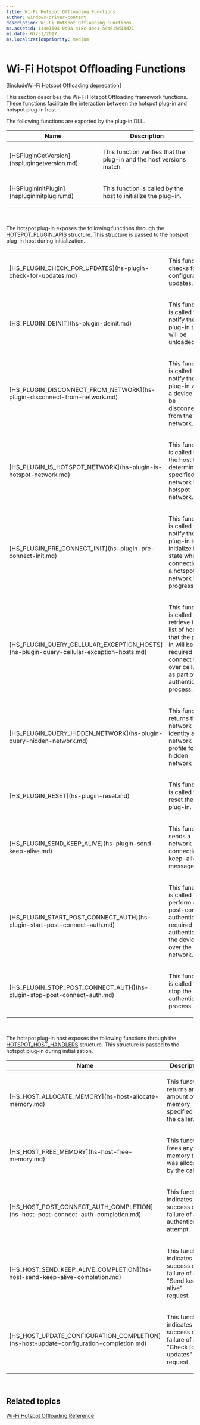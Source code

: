 ```yaml
---
title: Wi-Fi Hotspot Offloading Functions
author: windows-driver-content
description: Wi-Fi Hotspot Offloading Functions
ms.assetid: 114e1604-0d9a-418c-aee1-a9b615d13d21
ms.date: 07/31/2017
ms.localizationpriority: medium
---
```


# Wi-Fi Hotspot Offloading Functions

[!include[Wi-Fi Hotspot Offloading deprecation](wi-fi-hotspot-offloading-deprecation.md)]


This section describes the Wi-Fi Hotspot Offloading framework functions. These functions facilitate the interaction between the hotspot plug-in and hotspot plug-in host.

The following functions are exported by the plug-in DLL.

<table>
<colgroup>
<col width="50%" />
<col width="50%" />
</colgroup>
<thead>
<tr class="header">
<th>Name</th>
<th>Description</th>
</tr>
</thead>
<tbody>
<tr class="odd">
<td><p>[HSPluginGetVersion](hsplugingetversion.md)</p></td>
<td><p>This function verifies that the plug-in and the host versions match.</p></td>
</tr>
<tr class="even">
<td><p>[HSPluginInitPlugin](hsplugininitplugin.md)</p></td>
<td><p>This function is called by the host to initialize the plug-in.</p></td>
</tr>
</tbody>
</table>

 

The hotspot plug-in exposes the following functions through the [HOTSPOT\_PLUGIN\_APIS](hotspot-plugin-apis.md) structure. This structure is passed to the hotspot plug-in host during initialization.

<table>
<colgroup>
<col width="50%" />
<col width="50%" />
</colgroup>
<tbody>
<tr class="odd">
<td><p>[HS_PLUGIN_CHECK_FOR_UPDATES](hs-plugin-check-for-updates.md)</p></td>
<td><p>This function checks for configuration updates.</p></td>
</tr>
<tr class="even">
<td><p>[HS_PLUGIN_DEINIT](hs-plugin-deinit.md)</p></td>
<td><p>This function is called to notify the plug-in that it will be unloaded.</p></td>
</tr>
<tr class="odd">
<td><p>[HS_PLUGIN_DISCONNECT_FROM_NETWORK](hs-plugin-disconnect-from-network.md)</p></td>
<td><p>This function is called to notify the plug-in when a device will be disconnected from the network.</p></td>
</tr>
<tr class="even">
<td><p>[HS_PLUGIN_IS_HOTSPOT_NETWORK](hs-plugin-is-hotspot-network.md)</p></td>
<td><p>This function is called by the host to determine if a specified network is a hotspot network.</p></td>
</tr>
<tr class="odd">
<td><p>[HS_PLUGIN_PRE_CONNECT_INIT](hs-plugin-pre-connect-init.md)</p></td>
<td><p>This function is called to notify the plug-in to initialize its state when a connection to a hotspot network is in progress.</p></td>
</tr>
<tr class="even">
<td><p>[HS_PLUGIN_QUERY_CELLULAR_EXCEPTION_HOSTS](hs-plugin-query-cellular-exception-hosts.md)</p></td>
<td><p>This function is called to retrieve the list of hosts that the plug-in will be required to connect to over cellular as part of its authentication process.</p></td>
</tr>
<tr class="odd">
<td><p>[HS_PLUGIN_QUERY_HIDDEN_NETWORK](hs-plugin-query-hidden-network.md)</p></td>
<td><p>This function returns the network identity and network profile for a hidden network</p></td>
</tr>
<tr class="even">
<td><p>[HS_PLUGIN_RESET](hs-plugin-reset.md)</p></td>
<td><p>This function is called to reset the plug-in.</p></td>
</tr>
<tr class="odd">
<td><p>[HS_PLUGIN_SEND_KEEP_ALIVE](hs-plugin-send-keep-alive.md)</p></td>
<td><p>This function sends a network connection keep-alive message.</p></td>
</tr>
<tr class="even">
<td><p>[HS_PLUGIN_START_POST_CONNECT_AUTH](hs-plugin-start-post-connect-auth.md)</p></td>
<td><p>This function is called to perform any post-connect authentication required to authenticate the device over the network.</p></td>
</tr>
<tr class="odd">
<td><p>[HS_PLUGIN_STOP_POST_CONNECT_AUTH](hs-plugin-stop-post-connect-auth.md)</p></td>
<td><p>This function is called to stop the authentication process.</p></td>
</tr>
</tbody>
</table>

 

The hotspot plug-in host exposes the following functions through the [HOTSPOT\_HOST\_HANDLERS](hotspot-host-handlers.md) structure. This structure is passed to the hotspot plug-in during initialization.

<table>
<colgroup>
<col width="50%" />
<col width="50%" />
</colgroup>
<thead>
<tr class="header">
<th>Name</th>
<th>Description</th>
</tr>
</thead>
<tbody>
<tr class="odd">
<td><p>[HS_HOST_ALLOCATE_MEMORY](hs-host-allocate-memory.md)</p></td>
<td><p>This function returns an amount of memory specified by the caller.</p></td>
</tr>
<tr class="even">
<td><p>[HS_HOST_FREE_MEMORY](hs-host-free-memory.md)</p></td>
<td><p>This function frees any memory that was allocated by the caller.</p></td>
</tr>
<tr class="odd">
<td><p>[HS_HOST_POST_CONNECT_AUTH_COMPLETION](hs-host-post-connect-auth-completion.md)</p></td>
<td><p>This function indicates the success or failure of an authentication attempt.</p></td>
</tr>
<tr class="even">
<td><p>[HS_HOST_SEND_KEEP_ALIVE_COMPLETION](hs-host-send-keep-alive-completion.md)</p></td>
<td><p>This function indicates the success or failure of a &quot;Send keep-alive&quot; request.</p></td>
</tr>
<tr class="odd">
<td><p>[HS_HOST_UPDATE_CONFIGURATION_COMPLETION](hs-host-update-configuration-completion.md)</p></td>
<td><p>This function indicates the success or failure of a &quot;Check for updates&quot; request.</p></td>
</tr>
</tbody>
</table>

 

## Related topics
[Wi-Fi Hotspot Offloading Reference](wi-fi-hotspot-offloading-reference.md)  



